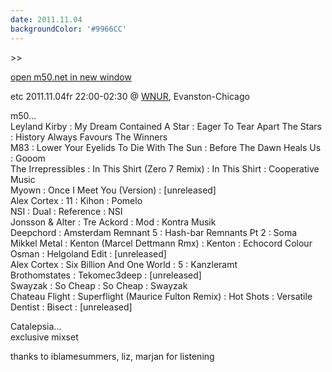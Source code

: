```yaml
---
date: 2011.11.04
backgroundColor: '#9966CC'
---
```


\>>

[open m50.net in new window  
](http://m50.net/)  

etc 2011.11.04fr 22:00-02:30 @ [WNUR](http://www.wnur.org/), Evanston-Chicago  

m50...  
Leyland Kirby : My Dream Contained A Star : Eager To Tear Apart The Stars : History Always Favours The Winners  
M83 : Lower Your Eyelids To Die With The Sun : Before The Dawn Heals Us : Gooom  
The Irrepressibles : In This Shirt (Zero 7 Remix) : In This Shirt : Cooperative Music  
Myown : Once I Meet You (Version) : \[unreleased\]  
Alex Cortex : 11 : Kihon : Pomelo  
NSI : Dual : Reference : NSI  
Jonsson & Alter : Tre Ackord : Mod : Kontra Musik  
Deepchord : Amsterdam Remnant 5 : Hash-bar Remnants Pt 2 : Soma  
Mikkel Metal : Kenton (Marcel Dettmann Rmx) : Kenton : Echocord Colour  
Osman : Helgoland Edit : \[unreleased\]  
Alex Cortex : Six Billion And One World : 5 : Kanzleramt  
Brothomstates : Tekomec3deep : \[unreleased\]  
Swayzak : So Cheap : So Cheap : Swayzak  
Chateau Flight : Superflight (Maurice Fulton Remix) : Hot Shots : Versatile  
Dentist : Bisect : \[unreleased\]  

Catalepsia...  
exclusive mixset  

thanks to iblamesummers, liz, marjan for listening